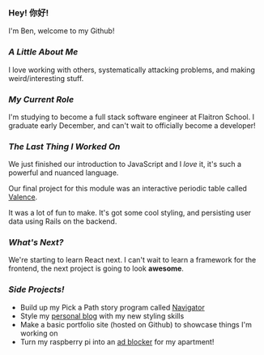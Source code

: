 ### Hey! 你好!

I'm Ben, welcome to my Github!

### _A Little About Me_
I love working with others, systematically attacking problems, and making weird/interesting stuff.

### _My Current Role_
I'm studying to become a full stack software engineer at Flaitron School. I graduate early December, and can't wait to officially become a developer! 

### _The Last Thing I Worked On_
We just finished our introduction to JavaScript and I _love_ it, it's such a powerful and nuanced language. 

Our final project for this module was an interactive periodic table called [Valence](https://github.com/BenLooper/BABWPTA).

It was a lot of fun to make. It's got some cool styling, and persisting user data using Rails on the backend. 

### _What's Next?_
We're starting to learn React next. I can't wait to learn a framework for the frontend, the next project is going to look **awesome**.

### _Side Projects!_
  - Build up my Pick a Path story program called [Navigator](https://github.com/BenLooper/Navigator)
  - Style my [personal blog](http://benlooper.net/) with my new styling skills
  - Make a basic portfolio site (hosted on Github) to showcase things I'm working on
  - Turn my raspberry pi into an [ad blocker](https://www.raspberrypi.org/blog/pi-hole-raspberry-pi/) for my apartment!

